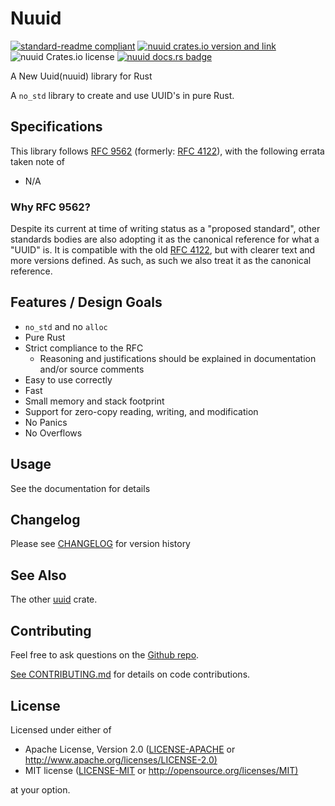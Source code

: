 # Nuuid

[![standard-readme compliant](https://img.shields.io/badge/readme%20style-standard-brightgreen.svg)](https://github.com/RichardLitt/standard-readme)
[![nuuid crates.io version and link](https://img.shields.io/crates/v/nuuid.svg)](https://crates.io/crates/nuuid)
![nuuid Crates.io license](https://img.shields.io/crates/l/nuuid)
[![nuuid docs.rs badge](https://docs.rs/nuuid/badge.svg)](https://docs.rs/nuuid)

A New Uuid(nuuid) library for Rust

A `no_std` library to create and use UUID's in pure Rust.

## Specifications

This library follows [RFC 9562] (formerly: [RFC 4122]), with the following errata taken note of

- N/A

### Why RFC 9562?

Despite its current at time of writing status as a "proposed standard", other standards bodies are also adopting it as the canonical reference for what a "UUID" is.
It is compatible with the old [RFC 4122], but with clearer text and more versions defined.
As such, as such we also treat it as the canonical reference.

## Features / Design Goals

- `no_std` and no `alloc`
- Pure Rust
- Strict compliance to the RFC
  - Reasoning and justifications should be explained in documentation and/or source comments
- Easy to use correctly
- Fast
- Small memory and stack footprint
- Support for zero-copy reading, writing, and modification
- No Panics
- No Overflows

## Usage

See the documentation for details

## Changelog

Please see [CHANGELOG](CHANGELOG.md) for version history

## See Also

The other [uuid](https://crates.io/crates/uuid) crate.

## Contributing

Feel free to ask questions on the [Github repo](https://github.com/TaraNix-Linux/uuid).

[See CONTRIBUTING.md](CONTRIBUTING.md) for details on code contributions.

## License

Licensed under either of

- Apache License, Version 2.0
   ([LICENSE-APACHE](LICENSE-APACHE) or <http://www.apache.org/licenses/LICENSE-2.0)>
- MIT license
   ([LICENSE-MIT](LICENSE-MIT) or <http://opensource.org/licenses/MIT)>

at your option.

[RFC 4122]: https://www.rfc-editor.org/rfc/rfc4122
[RFC 9562]: https://www.rfc-editor.org/info/rfc9562
